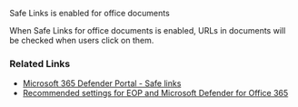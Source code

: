 Safe Links is enabled for office documents

When Safe Links for office documents is enabled, URLs in documents will be checked when users click on them.

### Related Links

* [Microsoft 365 Defender Portal - Safe links](https://security.microsoft.com/safelinksv2) 
* [Recommended settings for EOP and Microsoft Defender for Office 365](https://aka.ms/orca-atpp-docs-7)
